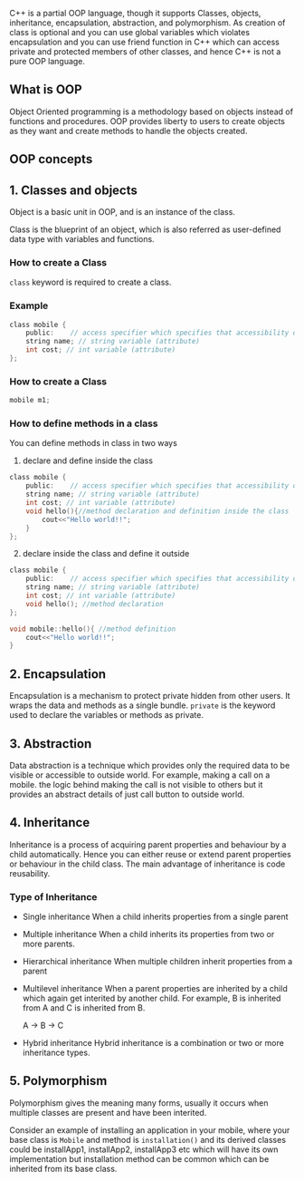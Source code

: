 C++ is a partial OOP language, though it supports Classes, objects, inheritance, encapsulation, abstraction, and polymorphism. As creation of class is optional and you can use global variables which violates encapsulation and you can use friend function in C++ which can access private and protected members of other classes, and hence C++ is not a pure OOP language.

## What is OOP

Object Oriented programming is a methodology based on objects instead of functions and procedures. OOP provides liberty to users to create objects as they want and create methods to handle the objects created. 

## OOP concepts

## 1. Classes and objects

Object is a basic unit in OOP, and is an instance of the class.

Class is the blueprint of an object, which is also referred as user-defined data type with variables and functions.

### How to create a Class

`class` keyword is required to create a class.

### Example


```c
class mobile {
    public:    // access specifier which specifies that accessibility of class members 
    string name; // string variable (attribute)
    int cost; // int variable (attribute)
};

```
### How to create a Class

```c
mobile m1;
```
### How to define methods in a class

You can define methods in class in two ways

1. declare and define inside the class

```c
class mobile {
    public:    // access specifier which specifies that accessibility of class members 
    string name; // string variable (attribute)
    int cost; // int variable (attribute)
    void hello(){//method declaration and definition inside the class
        cout<<"Hello world!!";
    }
};

```
2. declare inside the class and define it outside

```c
class mobile {
    public:    // access specifier which specifies that accessibility of class members 
    string name; // string variable (attribute)
    int cost; // int variable (attribute)
    void hello(); //method declaration
};

void mobile::hello(){ //method definition
    cout<<"Hello world!!";
}
```


## 2. Encapsulation

Encapsulation is a mechanism to protect private hidden from other users. It wraps the data and methods as a single bundle. `private` is the keyword used to declare the variables or methods as private. 

## 3. Abstraction

Data abstraction is a technique which provides only the required data to be visible or accessible to outside world. For example, making a call on a mobile. the logic behind making the call is not visible to others but it provides an abstract details of just call button to outside world.

## 4. Inheritance

Inheritance is a process of acquiring parent properties and behaviour by a child automatically. Hence you can either reuse or extend parent properties or behaviour in the child class. The main advantage of inheritance is code reusability.

### Type of Inheritance
* Single inheritance
    When a child inherits properties from a single parent

* Multiple inheritance
    When a child inherits its properties from two or more parents.

* Hierarchical inheritance
    When multiple children inherit properties from a parent

* Multilevel inheritance
    When a parent properties are inherited by a child which again get interited by another child. For example, B is inherited from A and C is inherited from B. 

    A -> B -> C
* Hybrid inheritance
    Hybrid inheritance is a combination or two or more inheritance types.

## 5. Polymorphism

Polymorphism gives the meaning many forms, usually it occurs when multiple classes are present and have been interited.

Consider an example of installing an application in your mobile, where your base class is `Mobile` and method is `installation()` and its derived classes could be installApp1, installApp2, installApp3 etc which will have its own implementation but installation method can be common which can be inherited from its base class.



